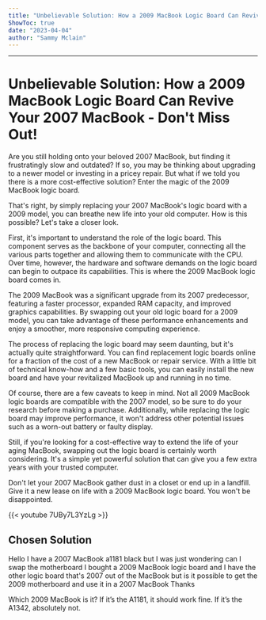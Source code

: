 ```yaml
---
title: "Unbelievable Solution: How a 2009 MacBook Logic Board Can Revive Your 2007 MacBook - Don't Miss Out!"
ShowToc: true 
date: "2023-04-04"
author: "Sammy Mclain"
---
```

*****
# Unbelievable Solution: How a 2009 MacBook Logic Board Can Revive Your 2007 MacBook - Don't Miss Out!

Are you still holding onto your beloved 2007 MacBook, but finding it frustratingly slow and outdated? If so, you may be thinking about upgrading to a newer model or investing in a pricey repair. But what if we told you there is a more cost-effective solution? Enter the magic of the 2009 MacBook logic board.

That's right, by simply replacing your 2007 MacBook's logic board with a 2009 model, you can breathe new life into your old computer. How is this possible? Let's take a closer look.

First, it's important to understand the role of the logic board. This component serves as the backbone of your computer, connecting all the various parts together and allowing them to communicate with the CPU. Over time, however, the hardware and software demands on the logic board can begin to outpace its capabilities. This is where the 2009 MacBook logic board comes in.

The 2009 MacBook was a significant upgrade from its 2007 predecessor, featuring a faster processor, expanded RAM capacity, and improved graphics capabilities. By swapping out your old logic board for a 2009 model, you can take advantage of these performance enhancements and enjoy a smoother, more responsive computing experience.

The process of replacing the logic board may seem daunting, but it's actually quite straightforward. You can find replacement logic boards online for a fraction of the cost of a new MacBook or repair service. With a little bit of technical know-how and a few basic tools, you can easily install the new board and have your revitalized MacBook up and running in no time.

Of course, there are a few caveats to keep in mind. Not all 2009 MacBook logic boards are compatible with the 2007 model, so be sure to do your research before making a purchase. Additionally, while replacing the logic board may improve performance, it won't address other potential issues such as a worn-out battery or faulty display.

Still, if you're looking for a cost-effective way to extend the life of your aging MacBook, swapping out the logic board is certainly worth considering. It's a simple yet powerful solution that can give you a few extra years with your trusted computer.

Don't let your 2007 MacBook gather dust in a closet or end up in a landfill. Give it a new lease on life with a 2009 MacBook logic board. You won't be disappointed.

{{< youtube 7UBy7L3YzLg >}} 



## Chosen Solution
 Hello I have a 2007 MacBook a1181 black but I was just wondering can I swap the motherboard I bought a 2009 MacBook logic board and I have the other logic board that's 2007 out of the MacBook but is it possible to get the 2009 motherboard and use it in a 2007 MacBook
Thanks

 Which 2009 MacBook is it? If it’s the A1181, it should work fine. If it’s the A1342, absolutely not.





